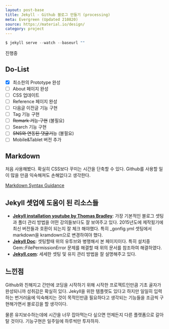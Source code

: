 ```yaml
---
layout: post-base
title: Jekyll - Github 블로그 만들기 (processing)
meta: Evergreen (Updated 210820)
source: https://material.io/design/
category: project
---
```

```js
$ jekyll serve --watch --baseurl ""
```
진행중
## Do-List
- [x] 최소한의 Prototype 완성
- [ ] About 페이지 완성
- [ ] CSS 업데이트
- [ ] Reference 페이지 완성
- [ ] 다음글 이전글 기능 구현
- [ ] Tag 기능 구현
- [ ] ~~Remark 기능 구현~~ (불필요)
- [ ] Search 기능 구현
- [ ] ~~SNS와 연동된 댓글기능~~ (불필요)
- [ ] Mobile&Tablet 버전 추가

## Markdown
처음 사용해봤다. 확실히 CSS보다 꾸미는 시간을 단축할 수 있다. Github를 사용할 일이 많을 만큼 익숙해져도 손해없다고 생각한다.

[Markdown Syntax Guidance](https://guides.github.com/features/mastering-markdown/)


## Jekyll 셋업에 도움이 된 리소스들

- **[Jekyll installation youtube by Thomas Bradley](https://www.youtube.com/watch?v=oiNVQ9Zjy4o&list=PLWjCJDeWfDdfVEcLGAfdJn_HXyM4Y7_k-)**: 
가장 기본적인 블로그 셋팅과 폴더 관리 방법을 어떤 강의들보다도 잘 보여주고 있다. 2015년도에 제작됬기에 최신 버전들과 호환이 되는지 잘 체크 해야했다. 특히 _gonfig.yml 셋팅에서 markdown을 kramdown으로 변경하여야 했다.
- **[Jekyll Doc](https://jekyllrb-ko.github.io/docs/installation/macos/)**: 셋팅할때 위의 유투브와 병행해서 본 페이지이다. 특히 설치중 Gem::FilePermissionError 문제를 해결할 때 위의 문서를 참조하여 해결하였다.
- **[Jekyll.com](https://jekyllrb.com/docs/)**: 세세한 셋팅 및 유지 관리 방법을 잘 설명해주고 있다.

## 느낀점
Github와 친해지고 간만에 코딩을 시작하기 위해 시작한 프로젝트인만큼 기초 골자가 완성되니까 성취감은 확실히 있다. Jekyll을 위한 템플렛도 있다고 하지만 일일히 입력하는 번거러움에 익숙해지는 것이 목적인만큼 필요하다고 생각되는 기능들을 조금씩 구현해가면서 블로깅을 할 생각이다.

물론 유지보수하는데에 시간을 너무 잡아먹는다 싶으면 언제든지 다른 플렛폼으로 갈아탈 것이다. 기능구현은 일주일에 하루씩만 투자하자.
